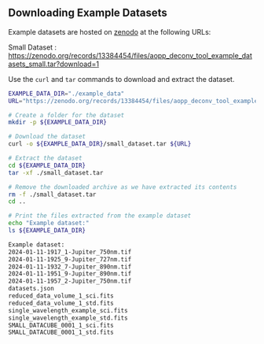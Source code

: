 
## Downloading Example Datasets ##

Example datasets are hosted on [zenodo]() at the following URLs:

Small Dataset
: https://zenodo.org/records/13384454/files/aopp_deconv_tool_example_datasets_small.tar?download=1

Use the `curl` and `tar` commands to download and extract the dataset.

```bash
EXAMPLE_DATA_DIR="./example_data"
URL="https://zenodo.org/records/13384454/files/aopp_deconv_tool_example_datasets_small.tar?download=1"

# Create a folder for the dataset
mkdir -p ${EXAMPLE_DATA_DIR}

# Download the dataset
curl -o ${EXAMPLE_DATA_DIR}/small_dataset.tar ${URL}

# Extract the dataset
cd ${EXAMPLE_DATA_DIR}
tar -xf ./small_dataset.tar

# Remove the downloaded archive as we have extracted its contents
rm -f ./small_dataset.tar
cd ..

# Print the files extracted from the example dataset
echo "Example dataset:"
ls ${EXAMPLE_DATA_DIR}
```

```bash
Example dataset:
2024-01-11-1917_1-Jupiter_750nm.tif
2024-01-11-1925_9-Jupiter_727nm.tif
2024-01-11-1932_7-Jupiter_890nm.tif
2024-01-11-1951_9-Jupiter_890nm.tif
2024-01-11-1957_2-Jupiter_750nm.tif
datasets.json
reduced_data_volume_1_sci.fits
reduced_data_volume_1_std.fits
single_wavelength_example_sci.fits
single_wavelength_example_std.fits
SMALL_DATACUBE_0001_1_sci.fits
SMALL_DATACUBE_0001_1_std.fits
```
